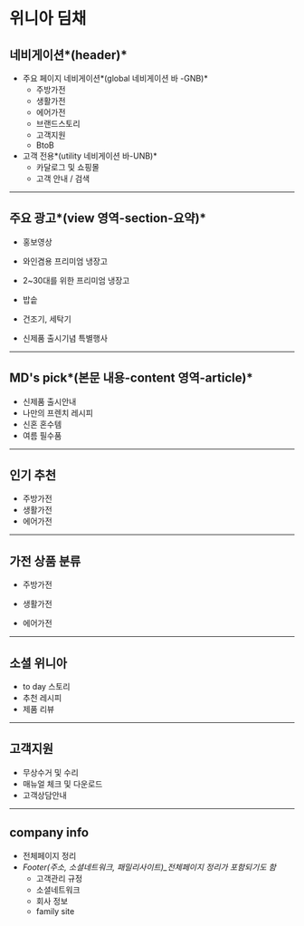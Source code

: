 # 위니아 딤채

## 네비게이션*(header)*

- 주요 페이지 네비게이션*(global 네비게이션 바 -GNB)*
  - 주방가전
  - 생활가전
  - 에어가전
  - 브랜드스토리
  - 고객지원
  - BtoB
- 고객 전용*(utility 네비게이션 바-UNB)*
  - 카달로그 및 쇼핑몰
  - 고객 안내 / 검색

---

## 주요 광고*(view 영역-section-요약)*

- 홍보영상
- 와인겸용 프리미엄 냉장고
- 2~30대를 위한 프리미엄 냉장고

- 밥솥
- 건조기, 세탁기
- 신제품 출시기념 특별행사

---

## MD's pick*(본문 내용-content 영역-article)*

- 신제품 출시안내
- 나만의 프렌치 레시피
- 신혼 혼수템
- 여름 필수품

---

## 인기 추천

- 주방가전
- 생활가전
- 에어가전

---

## 가전 상품 분류

- 주방가전

- 생활가전

- 에어가전

---

## 소셜 위니아

- to day 스토리
- 추천 레시피
- 제품 리뷰

---

## 고객지원

- 무상수거 및 수리
- 매뉴얼 체크 및  다운로드
- 고객상담안내

---

## company info 

- 전체페이지 정리
- *Footer(주소, 소셜네트워크, 패밀리사이트)_전체페이지 정리가 포함되기도 함*
  - 고객관리 규정
  - 소셜네트워크
  - 회사 정보
  - family site


